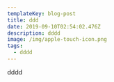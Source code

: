 ```yaml
---
templateKey: blog-post
title: ddd
date: 2019-09-10T02:54:02.476Z
description: dddd
image: /img/apple-touch-icon.png
tags:
  - dddd
---
```

dddd
